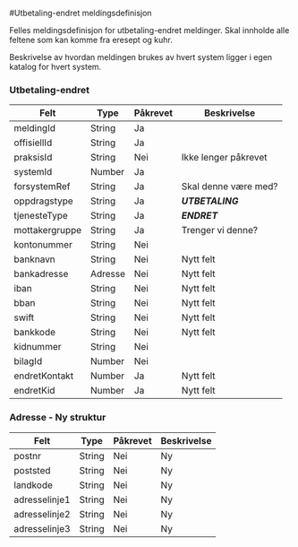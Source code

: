 #Utbetaling-endret meldingsdefinisjon

Felles meldingsdefinisjon for utbetaling-endret meldinger. Skal innholde alle feltene som kan komme fra eresept og kuhr.

Beskrivelse av hvordan meldingen brukes av hvert system ligger i egen katalog for hvert system.
### Utbetaling-endret
Felt | Type | Påkrevet | Beskrivelse 
-----|------ |------ |-------------------
meldingId | String | Ja | 
offisiellId | String | Ja |
praksisId | String | Nei | Ikke lenger påkrevet
systemId | Number | Ja | 
forsystemRef| String | Ja | Skal denne være med?
oppdragstype| String | Ja | _**UTBETALING**_
tjenesteType| String | Ja | _**ENDRET**_
mottakergruppe| String | Ja | Trenger vi denne?
kontonummer | String | Nei
banknavn | String | Nei | Nytt felt
bankadresse | Adresse | Nei | Nytt felt
iban | String | Nei | Nytt felt
bban | String | Nei | Nytt felt
swift | String | Nei | Nytt felt
bankkode | String | Nei | Nytt felt
kidnummer | String | Nei |
bilagId | Number | Nei |
endretKontakt | Number | Ja |  Nytt felt
endretKid | Number | Ja |  Nytt felt

### Adresse - Ny struktur
Felt | Type | Påkrevet | Beskrivelse 
-----|----- |----- |--------------------
postnr | String | Nei | Ny
poststed | String | Nei | Ny
landkode | String | Nei | Ny
adresselinje1 | String | Nei |Ny
adresselinje2 | String | Nei |Ny
adresselinje3 | String | Nei |Ny